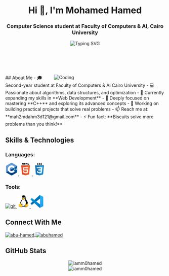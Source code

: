 <h1 align="center">Hi 👋, I'm Mohamed Hamed</h1>
<h3 align="center">Computer Science student at Faculty of Computers & AI, Cairo University</h3>

<div align="center">
  <img src="https://readme-typing-svg.herokuapp.com?font=Fira+Code&weight=500&size=22&pause=1000&color=6A5ACD&center=true&vCenter=true&width=435&lines=Passionate+Problem+Solver;Algorithm+Enthusiast;Frontend+Developer" alt="Typing SVG" />
</div>

<div style="margin-top: 90px;">
  <img align="right" alt="Coding" width="350" src="https://media2.giphy.com/media/v1.Y2lkPTc5MGI3NjExYmh0cm8xZ2Nremlza25uZXNxcmsyd3Vmbm5oanI0dW5oeXFyOThxMSZlcD12MV9pbnRlcm5hbF9naWZfYnlfaWQmY3Q9Zw/iIqmM5tTjmpOB9mpbn/giphy.webp">
</div>
## About Me
- 🎓 Second-year student at Faculty of Computers & AI Cairo University
- 💻 Passionate about algorithms, data structures, and optimization
- 🌱 Currently expanding my skills in **Web Development**
- 🚀 Deeply focused on mastering **C++** and exploring its advanced concepts
- 🎯 Working on building practical projects that solve real problems
- 📫 Reach me at: **mah2mdahm3d121@gmail.com**
- ⚡ Fun fact: **Biscuits solve more problems than you think!**

## Skills & Technologies

### Languages:
<p align="left">
  <a href="https://www.w3schools.com/cpp/" target="_blank" rel="noreferrer">
    <img src="https://raw.githubusercontent.com/devicons/devicon/master/icons/cplusplus/cplusplus-original.svg" alt="cplusplus" width="40" height="40"/>
  </a>
  <a href="https://www.w3.org/html/" target="_blank" rel="noreferrer">
    <img src="https://raw.githubusercontent.com/devicons/devicon/master/icons/html5/html5-original-wordmark.svg" alt="html5" width="40" height="40"/>
  </a>
  <a href="https://www.w3schools.com/css/" target="_blank" rel="noreferrer">
    <img src="https://raw.githubusercontent.com/devicons/devicon/master/icons/css3/css3-original-wordmark.svg" alt="css3" width="40" height="40"/>
  </a>
</p>

### Tools:
<p align="left">
  <a href="https://git-scm.com/" target="_blank" rel="noreferrer">
    <img src="https://www.vectorlogo.zone/logos/git-scm/git-scm-icon.svg" alt="git" width="40" height="40"/>
  </a>
  <a href="https://www.linux.org/" target="_blank" rel="noreferrer">
    <img src="https://raw.githubusercontent.com/devicons/devicon/master/icons/linux/linux-original.svg" alt="linux" width="40" height="40"/>
  </a>
  <a href="https://code.visualstudio.com/" target="_blank" rel="noreferrer">
    <img src="https://raw.githubusercontent.com/devicons/devicon/master/icons/vscode/vscode-original.svg" alt="vscode" width="40" height="40"/>
  </a>
</p>

## Connect With Me
<p align="left">
  <a href="https://www.linkedin.com/in/abu-hamed/" target="blank">
    <img align="center" src="https://raw.githubusercontent.com/rahuldkjain/github-profile-readme-generator/master/src/images/icons/Social/linked-in-alt.svg" alt="abu-hamed" height="30" width="40" />
  </a>
  <a href="https://www.leetcode.com/abuhamed" target="blank">
    <img align="center" src="https://raw.githubusercontent.com/rahuldkjain/github-profile-readme-generator/master/src/images/icons/Social/leet-code.svg" alt="abuhamed" height="30" width="40" />
  </a>
</p>

## GitHub Stats
<div align="center">
  <img src="https://github-readme-stats.vercel.app/api?username=iamm0hamed&show_icons=true&locale=en&theme=tokyonight" alt="iamm0hamed" />
</div>

<div align="center">
  <img src="https://github-readme-streak-stats.herokuapp.com/?user=iamm0hamed&theme=tokyonight" alt="iamm0hamed" />
</div>
